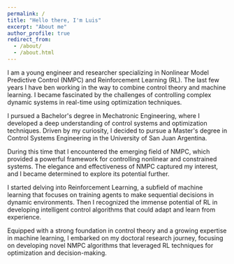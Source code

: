 ```yaml
---
permalink: /
title: "Hello there, I'm Luis"
excerpt: "About me"
author_profile: true
redirect_from: 
  - /about/
  - /about.html
---
```

 I am a young engineer and researcher specializing in Nonlinear Model Predictive Control (NMPC) and Reinforcement Learning (RL). The last few years I have ben working in the way to combine control theory and machine learning.
 I became fascinated by the challenges of controlling complex dynamic systems in real-time using optimization techniques.

I pursued a Bachelor's degree in Mechatronic Engineering, where I developed a deep understanding of control systems and optimization techniques. 
Driven by my curiosity, I decided to pursue a Master's degree in Control Systems Engineering in the University of San Juan Argentina. 

During this time that I encountered the emerging field of NMPC, which provided a powerful framework for controlling nonlinear and constrained systems. The elegance and effectiveness of NMPC captured my interest, and I became determined to explore its potential further.

I started delving into Reinforcement Learning, a subfield of machine learning that focuses on training agents to make sequential decisions in dynamic environments. Then I recognized the immense potential of RL in developing intelligent control algorithms that could adapt and learn from experience.

Equipped with a strong foundation in control theory and a growing expertise in machine learning, I embarked on my doctoral research journey, focusing on developing novel NMPC algorithms that leveraged RL techniques for optimization and decision-making. 